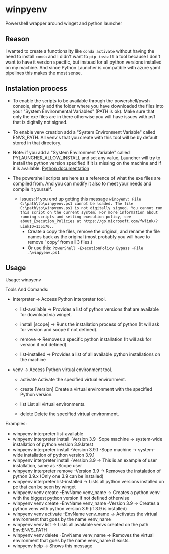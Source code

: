 # winpyenv
Powershell wrapper around winget and python launcher

## Reason
I wanted to create a functionality like `conda activate` without having the need to install `conda` and I didn't want to `pip install` a tool because I don't want to have it version specific, but instead for all python versions installed on my machine. And since Python Launcher is compatible with azure yaml pipelines this makes the most sense.

## Instalation process

- To enable the scripts to be available through the powershell/pwsh console, simply add the folder where you have downloaded the files into your "System Environmental Variables" (PATH is ok). Make sure that only the exe files are in there otherwise you will have issues with ps1 that is digitally not signed.

- To enable venv creation add a "System Environment Variable" called ENVS_PATH. All venv's that you create with this tool will be by default stored in that directory.

- Note: if you add a "System Environment Variable" called PYLAUNCHER_ALLOW_INSTALL and set any value, Launcher will try to install the python version specified if it is missing on the machine and if it is available. [Python documentation](https://docs.python.org/3/using/windows.html#install-on-demand)


- The powershell scripts are here as a reference of what the exe files are compiled from. And you can modify it also to meet your needs and compile it yourself.
  - Issues: If you end up getting this message `winpyenv: File C:\path\to\winpyenv.ps1 cannot be loaded. The file C:\path\to\winpyenv.ps1 is not digitally signed. You cannot run this script on the current system. For more information about running scripts and setting execution policy, see about_Execution_Policies at https://go.microsoft.com/fwlink/?LinkID=135170.`.
    - Create a copy the files, remove the original, and rename the file names back as the original (most probably you will have to remove ' copy' from all 3 files.) 
    - Or use this: `PowerShell -ExecutionPolicy Bypass -File .\winpyenv.ps1`

## Usage

Usage: winpyenv <tool> <command>

Tools And Comands:
  
- interpreter -> Access Python interpreter tool.
    - list-available -> Provides a list of python versions that are available for download via winget.
    
    - install <Version> [scope] -> Runs the installation process of python (It will ask for version and scope if not defined).
    
    - remove <Version> -> Removes a specific python installation (It will ask for version if not defined).
    
    - list-installed -> Provides a list of all available python installations on the machine

- venv -> Access Python virtual environment tool.
  
  - activate <EnvName>          Activate the specified virtual environment.
  
  - create <EnvName> [Version]  Create a virtual environment with the specified Python version.
  
  - list                        List all virtual environments.
  
  - delete <EnvName>            Delete the specified virtual environment.

Examples:
- winpyenv interpreter list-available
- winpyenv interpreter install -Version 3.9 -Sope machine    -> system-wide installation of python version 3.9.latest
- winpyenv interpreter install -Version 3.9.1 -Sope machine  -> system-wide installation of python version 3.9.1
- winpyenv interpreter install -Version 3.9                  -> This is an example of user installation, same as -Scope user
- winpyenv interpreter remove -Version 3.9                   -> Removes the instalation of python 3.9.x (Only one 3.9 can be installed)
- winpyenv interpreter list-installed                        -> Lists all python versions installed on pc that can be seen by winget
- winpyenv venv create -EnvName venv_name                    -> Creates a python venv with the biggest python version if not defined otherwise
- winpyenv venv create -EnvName venv_name -Version 3.9       -> Creates a python venv with python version 3.9 (if 3.9 is installed)
- winpyenv venv activate -EnvName venv_name                  -> Activates the virtual environment that goes by the name venv_name
- winpyenv venv list                                         -> Lists all available venvs created on the path Env:ENVS_PATH
- winpyenv venv delete -EnvName venv_name                    -> Removes the virtual environment that goes by the name venv_name if exists.
- winpyenv help                                              -> Shows this message

